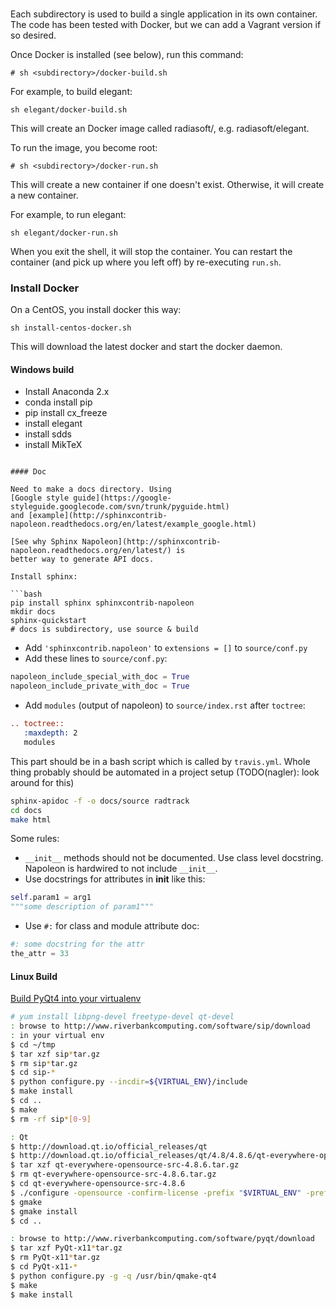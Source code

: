 ###

Each subdirectory is used to build a single application in its own container.
The code has been tested with Docker, but we can add a Vagrant version if so
desired.

Once Docker is installed (see below), run this command:

```
# sh <subdirectory>/docker-build.sh
```

For example, to build elegant:

```
sh elegant/docker-build.sh
```

This will create an Docker image called radiasoft/<directory>, e.g. radiasoft/elegant.

To run the image, you become root:

```
# sh <subdirectory>/docker-run.sh
```

This will create a new container if one doesn't exist. Otherwise, it will
create a new container.

For example, to run elegant:

```
sh elegant/docker-run.sh
```

When you exit the shell, it will stop the container. You can restart the
container (and pick up where you left off) by re-executing `run.sh`.

### Install Docker

On a CentOS, you install docker this way:

```
sh install-centos-docker.sh
```

This will download the latest docker and start the docker daemon.

#### Windows build

* Install Anaconda 2.x
* conda install pip
* pip install cx_freeze
* install elegant
* install sdds
* install MikTeX
```

#### Doc

Need to make a docs directory. Using
[Google style guide](https://google-styleguide.googlecode.com/svn/trunk/pyguide.html)
and [example](http://sphinxcontrib-napoleon.readthedocs.org/en/latest/example_google.html)

[See why Sphinx Napoleon](http://sphinxcontrib-napoleon.readthedocs.org/en/latest/) is
better way to generate API docs.

Install sphinx:

```bash
pip install sphinx sphinxcontrib-napoleon
mkdir docs
sphinx-quickstart
# docs is subdirectory, use source & build
```

* Add `'sphinxcontrib.napoleon'` to `extensions = []` to `source/conf.py`
* Add these lines to `source/conf.py`:
```python
napoleon_include_special_with_doc = True
napoleon_include_private_with_doc = True
```
* Add `modules` (output of napoleon) to `source/index.rst` after `toctree`:

```rst
.. toctree::
   :maxdepth: 2
   modules
```

This part should be in a bash script which is called by `travis.yml`. Whole thing
probably should be automated in a project setup (TODO(nagler): look around for this)

```bash
sphinx-apidoc -f -o docs/source radtrack
cd docs
make html
```

Some rules:

* `__init__` methods should not be documented. Use class level docstring. Napoleon is
hardwired to not include `__init__`.
* Use docstrings for attributes in __init__ like this:
```python
self.param1 = arg1
"""some description of param1"""
```
* Use `#:` for class and module attribute doc:
```python
#: some docstring for the attr
the_attr = 33
```

#### Linux Build

[Build PyQt4 into your virtualenv](http://www.expobrain.net/2013/01/23/build-pyqt4-into-your-virtualenv/)


```bash
# yum install libpng-devel freetype-devel qt-devel
: browse to http://www.riverbankcomputing.com/software/sip/download
: in your virtual env
$ cd ~/tmp
$ tar xzf sip*tar.gz
$ rm sip*tar.gz
$ cd sip-*
$ python configure.py --incdir=${VIRTUAL_ENV}/include
$ make install
$ cd ..
$ make
$ rm -rf sip*[0-9]

: Qt
$ http://download.qt.io/official_releases/qt
$ http://download.qt.io/official_releases/qt/4.8/4.8.6/qt-everywhere-opensource-src-4.8.6.tar.gz
$ tar xzf qt-everywhere-opensource-src-4.8.6.tar.gz
$ rm qt-everywhere-opensource-src-4.8.6.tar.gz
$ cd qt-everywhere-opensource-src-4.8.6
$ ./configure -opensource -confirm-license -prefix "$VIRTUAL_ENV" -prefix-install -nomake 'tests examples demos docs translations' -no-multimedia -no-webkit -no-javascript-jit -no-phonon -no-xmlpatterns -system-sqlite -no-script -no-svg -no-scripttools -no-qt3support
$ gmake
$ gmake install
$ cd ..

: browse to http://www.riverbankcomputing.com/software/pyqt/download
$ tar xzf PyQt-x11*tar.gz
$ rm PyQt-x11*tar.gz
$ cd PyQt-x11-*
$ python configure.py -g -q /usr/bin/qmake-qt4
$ make
$ make install

```
